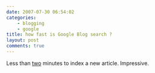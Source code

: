 ```yaml
---
date: 2007-07-30 06:54:02
categories:
    - blogging
    - google
title: how fast is Google Blog search ?
layout: post
comments: true
---
```

Less than
[two](http://picasaweb.google.com/nbrightside/Blog/photo#5093126321150019394)
minutes to index a new article. Impressive.
